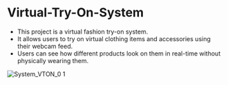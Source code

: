 # Virtual-Try-On-System
* This project is a virtual fashion try-on system.
* It allows users to try on virtual clothing items and accessories using their webcam feed.
* Users can see how different products look on them in real-time without physically wearing them.


![System_VTON_0 1](https://github.com/Mrudula274/Virtual-Try-On-System/assets/121959719/ddf88061-e146-4a97-8e6a-281f8552b777)
